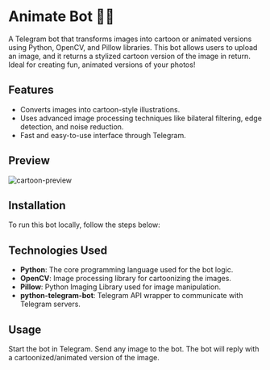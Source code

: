 # Animate Bot 🎨🤖

A Telegram bot that transforms images into cartoon or animated versions using Python, OpenCV, and Pillow libraries. This bot allows users to upload an image, and it returns a stylized cartoon version of the image in return. Ideal for creating fun, animated versions of your photos!

## Features

- Converts images into cartoon-style illustrations.
- Uses advanced image processing techniques like bilateral filtering, edge detection, and noise reduction.
- Fast and easy-to-use interface through Telegram.

## Preview

![cartoon-preview](https://example.com/path/to/image) 

## Installation

To run this bot locally, follow the steps below:

## Technologies Used
- **Python**: The core programming language used for the bot logic.
- **OpenCV**: Image processing library for cartoonizing the images.
- **Pillow**: Python Imaging Library used for image manipulation. 
- **python-telegram-bot**: Telegram API wrapper to communicate with Telegram servers.

## Usage
Start the bot in Telegram.
Send any image to the bot.
The bot will reply with a cartoonized/animated version of the image.
